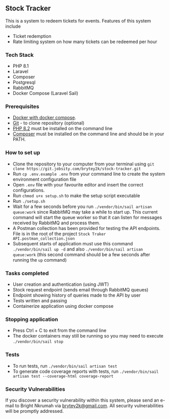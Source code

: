 ## Stock Tracker

This is a system to redeem tickets for events. Features of this system include
- Ticket redemption
- Rate limiting system on how many tickets can be redeemed per hour

### Tech Stack
- PHP 8.1
- Laravel
- Composer
- Postgresql
- RabbitMQ
- Docker Compose (Laravel Sail)

### Prerequisites
- [Docker with docker compose](https://www.docker.com/).
- [Git](https://git-scm.com/) - to clone repository (optional)
- [PHP 8.2](https://php.net) must be installed on the command line
- [Composer](https://getcomposer.org) must be installed on the command line and should be in your PATH.

### How to set up
- Clone the repository to your computer from your terminal using `git clone https://git.jobsity.com/brytey2k/stock-tracker.git`
- Run `cp .env.example .env` from your command line to create the system environment configuration file
- Open `.env` file with your favourite editor and insert the correct configurations.
- Run `chmod u+x setup.sh` to make the setup script executable
- Run `./setup.sh`
- Wait for a few seconds before you run `./vendor/bin/sail artisan queue:work` since RabbitMQ may take a while to start up. This current command will start the queue worker so that it can listen for messages received by RabbitMQ and process them.
- A Postman collection has been provided for testing the API endpoints. File is in the root of the project `Stock Traker API.postman_collection.json`
- Subsequent starts of application must use this command `./vendor/bin/sail up -d` and also `./vendor/bin/sail artisan queue:work` (this second command should be a few seconds after running the `up` command)

### Tasks completed
- User creation and authentication (using JWT)
- Stock request endpoint (sends email through RabbitMQ queues)
- Endpoint showing history of queries made to the API by user
- Tests written and passing
- Containerize application using docker compose

### Stopping application
- Press Ctrl + C to exit from the command line
- The docker containers may still be running so you may need to execute `./vendor/bin/sail stop`

### Tests
- To run tests, run `./vendor/bin/sail artisan test`
- To generate code coverage reports with tests, run `./vendor/bin/sail artisan test --coverage-html coverage-report`

### Security Vulnerabilities

If you discover a security vulnerability within this system, please send an e-mail to Bright Nkrumah via [brytey2k@gmail.com](mailto:brytey2k@gmail.com). All security vulnerabilities will be promptly addressed.
